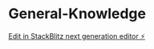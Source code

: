 # General-Knowledge

[Edit in StackBlitz next generation editor ⚡️](https://stackblitz.com/~/github.com/McPolos/General-Knowledge)